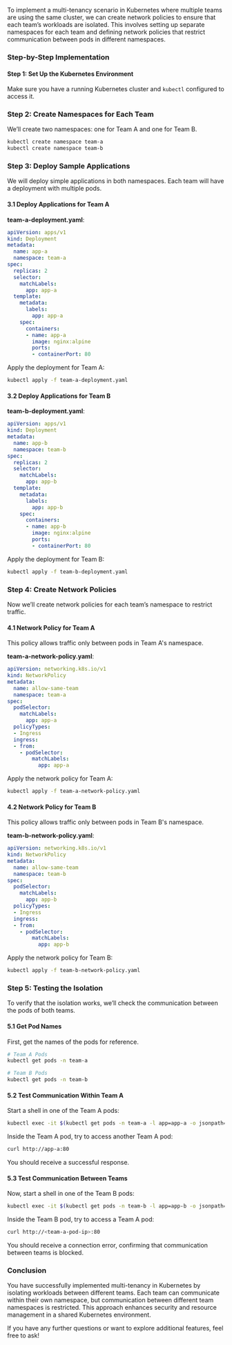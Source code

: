 To implement a multi-tenancy scenario in Kubernetes where multiple teams are using the same cluster, we can create network policies to ensure that each team’s workloads are isolated. This involves setting up separate namespaces for each team and defining network policies that restrict communication between pods in different namespaces.

### Step-by-Step Implementation

#### Step 1: Set Up the Kubernetes Environment

Make sure you have a running Kubernetes cluster and `kubectl` configured to access it.

### Step 2: Create Namespaces for Each Team

We’ll create two namespaces: one for Team A and one for Team B.

```bash
kubectl create namespace team-a
kubectl create namespace team-b
```

### Step 3: Deploy Sample Applications

We will deploy simple applications in both namespaces. Each team will have a deployment with multiple pods.

#### 3.1 Deploy Applications for Team A

**team-a-deployment.yaml**:
```yaml
apiVersion: apps/v1
kind: Deployment
metadata:
  name: app-a
  namespace: team-a
spec:
  replicas: 2
  selector:
    matchLabels:
      app: app-a
  template:
    metadata:
      labels:
        app: app-a
    spec:
      containers:
      - name: app-a
        image: nginx:alpine
        ports:
        - containerPort: 80
```

Apply the deployment for Team A:

```bash
kubectl apply -f team-a-deployment.yaml
```

#### 3.2 Deploy Applications for Team B

**team-b-deployment.yaml**:
```yaml
apiVersion: apps/v1
kind: Deployment
metadata:
  name: app-b
  namespace: team-b
spec:
  replicas: 2
  selector:
    matchLabels:
      app: app-b
  template:
    metadata:
      labels:
        app: app-b
    spec:
      containers:
      - name: app-b
        image: nginx:alpine
        ports:
        - containerPort: 80
```

Apply the deployment for Team B:

```bash
kubectl apply -f team-b-deployment.yaml
```

### Step 4: Create Network Policies

Now we’ll create network policies for each team’s namespace to restrict traffic.

#### 4.1 Network Policy for Team A

This policy allows traffic only between pods in Team A's namespace.

**team-a-network-policy.yaml**:
```yaml
apiVersion: networking.k8s.io/v1
kind: NetworkPolicy
metadata:
  name: allow-same-team
  namespace: team-a
spec:
  podSelector:
    matchLabels:
      app: app-a
  policyTypes:
  - Ingress
  ingress:
  - from:
    - podSelector:
        matchLabels:
          app: app-a
```

Apply the network policy for Team A:

```bash
kubectl apply -f team-a-network-policy.yaml
```

#### 4.2 Network Policy for Team B

This policy allows traffic only between pods in Team B's namespace.

**team-b-network-policy.yaml**:
```yaml
apiVersion: networking.k8s.io/v1
kind: NetworkPolicy
metadata:
  name: allow-same-team
  namespace: team-b
spec:
  podSelector:
    matchLabels:
      app: app-b
  policyTypes:
  - Ingress
  ingress:
  - from:
    - podSelector:
        matchLabels:
          app: app-b
```

Apply the network policy for Team B:

```bash
kubectl apply -f team-b-network-policy.yaml
```

### Step 5: Testing the Isolation

To verify that the isolation works, we’ll check the communication between the pods of both teams.

#### 5.1 Get Pod Names

First, get the names of the pods for reference.

```bash
# Team A Pods
kubectl get pods -n team-a

# Team B Pods
kubectl get pods -n team-b
```

#### 5.2 Test Communication Within Team A

Start a shell in one of the Team A pods:

```bash
kubectl exec -it $(kubectl get pods -n team-a -l app=app-a -o jsonpath='{.items[0].metadata.name}') -n team-a -- /bin/sh
```

Inside the Team A pod, try to access another Team A pod:

```bash
curl http://app-a:80
```

You should receive a successful response.

#### 5.3 Test Communication Between Teams

Now, start a shell in one of the Team B pods:

```bash
kubectl exec -it $(kubectl get pods -n team-b -l app=app-b -o jsonpath='{.items[0].metadata.name}') -n team-b -- /bin/sh
```

Inside the Team B pod, try to access a Team A pod:

```bash
curl http://<team-a-pod-ip>:80
```

You should receive a connection error, confirming that communication between teams is blocked.

### Conclusion

You have successfully implemented multi-tenancy in Kubernetes by isolating workloads between different teams. Each team can communicate within their own namespace, but communication between different team namespaces is restricted. This approach enhances security and resource management in a shared Kubernetes environment.

If you have any further questions or want to explore additional features, feel free to ask!
